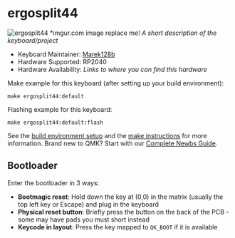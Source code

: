 # ergosplit44

![ergosplit44](https://i.imgur.com/RhRIe2a.png)
*imgur.com image replace me!
*A short description of the keyboard/project*

* Keyboard Maintainer: [Marek128b](https://github.com/Marek128b)
* Hardware Supported: RP2040
* Hardware Availability: *Links to where you can find this hardware*

Make example for this keyboard (after setting up your build environment):

    make ergosplit44:default

Flashing example for this keyboard:

    make ergosplit44:default:flash

See the [build environment setup](https://docs.qmk.fm/#/getting_started_build_tools) and the [make instructions](https://docs.qmk.fm/#/getting_started_make_guide) for more information. Brand new to QMK? Start with our [Complete Newbs Guide](https://docs.qmk.fm/#/newbs).

## Bootloader

Enter the bootloader in 3 ways:

* **Bootmagic reset**: Hold down the key at (0,0) in the matrix (usually the top left key or Escape) and plug in the keyboard
* **Physical reset button**: Briefly press the button on the back of the PCB - some may have pads you must short instead
* **Keycode in layout**: Press the key mapped to `QK_BOOT` if it is available
